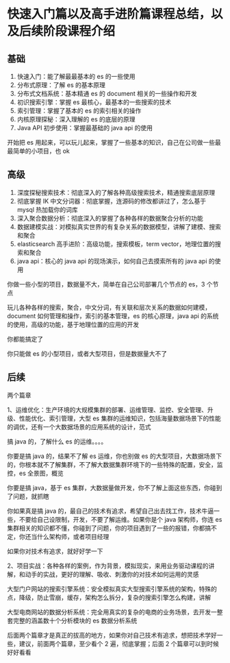 # 快速入门篇以及高手进阶篇课程总结，以及后续阶段课程介绍

## 基础

1. 快速入门：能了解最最基本的 es 的一些使用
2. 分布式原理：了解 es 的基本原理
3. 分布式文档系统：基本精通 es 的 document 相关的一些操作和开发
4. 初识搜索引擎：掌握 es 最核心，最基本的一些搜索的技术
5. 索引管理：掌握了基本的 es 的索引相关的操作
6. 内核原理探秘：深入理解的 es 的底层的原理
7. Java API 初步使用：掌握最基础的 java api 的使用

开始把 es 用起来，可以玩儿起来，掌握了一些基本的知识，自己在公司做一些最最简单的小项目，也 ok

## 高级

1. 深度探秘搜索技术：彻底深入的了解各种高级搜索技术，精通搜索底层原理
2. 彻底掌握 IK 中文分词器：彻底掌握，连源码的修改都讲过了，怎么基于 mysql 热加载你的词库
3. 深入聚合数据分析：彻底深入的掌握了各种各样的数据聚合分析的功能
4. 数据建模实战：对模拟真实世界的有复杂关系的数据模型，讲解了建模、搜索和聚合
5. elasticsearch 高手进阶：高级功能，搜索模板，term vector，地理位置的搜索和聚合
6. java api：核心的 java api 的现场演示，如何自己去摸索所有的 java api 的使用

你做一些小型的项目，数据量不大，简单在自己公司部署几个节点的 es，3 个节点

玩儿各种各样的搜索，聚合，中文分词，有关联和层次关系的数据如何建模，document 如何管理和操作，索引的基本管理，es 的核心原理，java api 的系统的使用，高级的功能，基于地理位置的应用的开发

你都能搞定了

你只能做 es 的小型项目，或者大型项目，但是数据量大不了

## 后续

两个篇章

1、运维优化：生产环境的大规模集群的部署、运维管理、监控、安全管理、升级、性能优化、索引管理，大型 es 集群的运维知识，包括海量数据场景下的性能的调优，还有一个大数据场景的应用系统的设计，范式

搞 java 的，了解什么 es 的运维。。。。

你要是搞 java 的，结果不了解 es 运维，你也别做 es 的大型项目，大数据场景下的，你根本就不了解集群，不了解大数据集群环境下的一些特殊的配置，安全，监控，es 全景图，概览

你要是搞 java，基于 es 集群，大数据量做开发，你不了解上面这些东西，你碰到了问题，就抓瞎

你如果真是搞 java 的，最自己的技术有追求，希望自己出去找工作，技术牛逼一些，不要给自己设限制，开发，不要了解运维。如果你是个 java 架构师，你连 es 集群相关的知识都不懂，你碰到了问题，你的项目遇到了一些的报错，你都搞不定，你还当什么架构师，或者项目经理

如果你对技术有追求，就好好学一下

2、项目实战：各种各样的案例，作为背景，模拟现实，来用业务驱动课程的讲解，和动手的实战，更好的理解、吸收、刺激你的对技术如何运用的灵感

大型门户网站的搜索引擎系统：安全模拟真实大型搜索引擎系统的架构，特殊的点，降级，防止雪崩，缓存，架构怎么拆分，复杂的搜索引擎怎么构建，讲解

大型电商网站的数据分析系统：完全用真实的复杂的电商的业务场景，去开发一整套完整的涵盖数十个分析模块的 es 数据分析系统

后面两个篇章才是真正的拔高的地方，如果你对自己技术有追求，想把技术学好一些，建议，前面两个篇章，至少看个 2 遍，彻底掌握；后面 2 个篇章可以到时候好好看看
